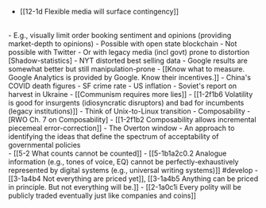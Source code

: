 - [[12-1d Flexible media will surface contingency]]
<br>
- E.g., visually limit order booking sentiment and opinions (providing market-depth to opinions)
  - Possible with open state blockchain
    - Not possible with Twitter
    - Or with legacy media (incl govt) prone to distortion [Shadow-statistics]
      - NYT distorted best selling data
      - Google results are somewhat better but still manipulation-prone
				- [[Know what to measure. Google Analytics is provided by Google. Know their incentives.]]
      - China's COVID death figures
      - SF crime rate
      - US inflation
      - Soviet's report on harvest in Ukraine
				- [[Communism requires more lies]]
					- [[1-2f1b6 Volatility is good for insurgents (idiosyncratic disruptors) and bad for incumbents (legacy institutions)]]
  - Think of Unix-to-Linux transition
    - Composability
      - [RWO Ch. 7 on Composability]
				- [[1-2f1b2 Composability allows incremental piecemeal error-correction]]
  - The Overton window
    - An approach to identifying the ideas that define the spectrum of acceptability of governmental policies
<br>
- [[5-2 What counts cannot be counted]]
- [[5-1b1a2c0.2 Analogue information (e.g., tones of voice, EQ) cannot be perfectly-exhaustively represented by digital systems (e.g., universal writing systems)]] #develop 
- [[3-1a4b4 Not everything are priced yet]], [[3-1a4b5 Anything can be priced in principle. But not everything will be.]]
  - [[2-1a0c1i Every polity will be publicly traded eventually just like companies and coins]]